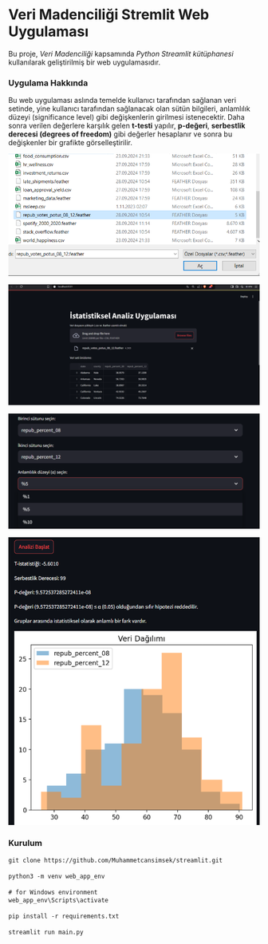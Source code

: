 # Veri Madenciliği Stremlit Web Uygulaması

Bu proje, *Veri Madenciliği* kapsamında *Python Streamlit kütüphanesi* kullanılarak geliştirilmiş bir web uygulamasıdır.

### Uygulama Hakkında

Bu web uygulaması aslında temelde kullanıcı tarafından sağlanan veri setinde, yine kullanıcı tarafından sağlanacak olan sütün bilgileri, anlamlılık düzeyi (significance level) gibi değişkenlerin girilmesi istenecektir. Daha sonra verilen değerlere karşılık gelen **t-testi** yapılır, **p-değeri**, **serbestlik derecesi (degrees of freedom)** gibi değerler hesaplanır ve sonra bu değişkenler bir grafikte görselleştirilir.

![Dosya Yükleme](assets/uploadfile.png)

![Dosya Ön İzleme](assets/previewmainpage.png)

![SelectBoxes](assets/selectboxes.png)

![İstatistiksel Hesaplamaların Sonuçları](assets/last.png)


### Kurulum
```
git clone https://github.com/Muhammetcansimsek/streamlit.git

python3 -m venv web_app_env

# for Windows environment
web_app_env\Scripts\activate

pip install -r requirements.txt

streamlit run main.py
```
